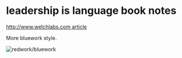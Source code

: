 # leadership is language book notes

[http://www.welchlabs.com article](http://www.welchlabs.com/blog/2021/3/6/stop-telling-people-what-to-do-leadership-is-language-book-notes)

More bluework style.

![redwork/bluework](https://images.squarespace-cdn.com/content/v1/54b90461e4b0ad6fb5e05581/1615043137909-O9XALO8H3FJ3VPITG0E5/leadership-is-langauge-blog-post-fig-1-01.jpg)
